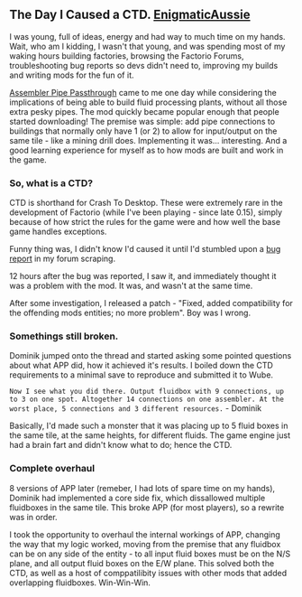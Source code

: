 ## The Day I Caused a CTD. [<author>EnigmaticAussie</author>](https://mods.factorio.com/user/enigmaticaussie)

I was young, full of ideas, energy and had way to much time on my hands. Wait, who am I kidding, I wasn't that young, and was spending most of my waking hours building factories, browsing the Factorio Forums, troubleshooting bug reports so devs didn't need to, improving my builds and writing mods for the fun of it.

[Assembler Pipe Passthrough](https://mods.factorio.com/mod/assembler-pipe-passthrough) came to me one day while considering the implications of being able to build fluid processing plants, without all those extra pesky pipes. The mod quickly became popular enough that people started downloading! The premise was simple: add pipe connections to buildings that normally only have 1 (or 2) to allow for input/output on the same tile - like a mining drill does. Implementing it was... interesting. And a good learning experience for myself as to how mods are built and work in the game.

### So, what is a CTD?
CTD is shorthand for Crash To Desktop. These were extremely rare in the development of Factorio (while I've been playing - since late 0.15), simply because of how strict the rules for the game were and how well the base game handles exceptions.

Funny thing was, I didn't know I'd caused it until I'd stumbled upon a [bug report](https://forums.factorio.com/viewtopic.php?f=11&t=73488&p=444601) in my forum scraping. 

12 hours after the bug was reported, I saw it, and immediately thought it was a problem with the mod. It was, and wasn't at the same time.

After some investigation, I released a patch - "Fixed, added compatibility for the offending mods entities; no more problem". Boy was I wrong.

### Somethings still broken.
Dominik jumped onto the thread and started asking some pointed questions about what APP did, how it achieved it's results. I boiled down the CTD requirements to a minimal save to reproduce and submitted it to Wube.

`Now I see what you did there. Output fluidbox with 9 connections, up to 3 on one spot. Altogether 14 connections on one assembler. At the worst place, 5 connections and 3 different resources.` - Dominik

Basically, I'd made such a monster that it was placing up to 5 fluid boxes in the same tile, at the same heights, for different fluids. The game engine just had a brain fart and didn't know what to do; hence the CTD.

### Complete overhaul
8 versions of APP later (remeber, I had lots of spare time on my hands), Dominik had implemented a core side fix, which dissallowed multiple fluidboxes in the same tile. This broke APP (for most players), so a rewrite was in order.

I took the opportunity to overhaul the internal workings of APP, changing the way that my logic worked, moving from the premise that any fluidbox can be on any side of the entity - to all input fluid boxes must be on the N/S plane, and all output fluid boxes on the E/W plane. This solved both the CTD, as well as a host of comppatilibity issues with other mods that added overlapping fluidboxes. Win-Win-Win.